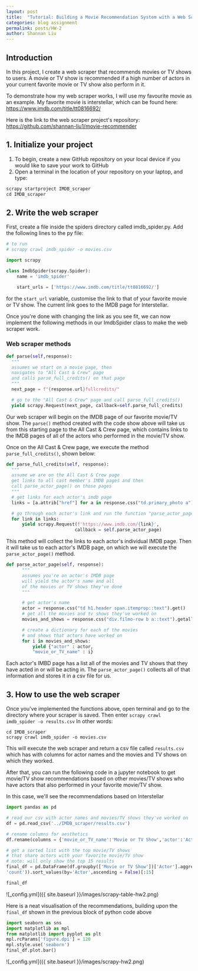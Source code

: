 ```yaml
---
layout: post
title:  "Tutorial: Building a Movie Recommendation System with a Web Scraper"
categories: blog assignment
permalink: posts/HW-2
author: Shannan Liu
---
```


## Introduction
In this project, I create a web scraper that recommends movies or TV shows to users. A movie or TV show is recommended if a high number of actors in your current favorite movie or TV show also perform in it.

To demonstrate how my web scraper works, I will use my favourite movie as an example. My favorite movie is interstellar, which can be found here: https://www.imdb.com/title/tt0816692/

Here is the link to the web scraper project's repository: https://github.com/shannan-liu1/movie-recommender

## 1. Initialize your project
1. To begin, create a new GitHub repository on your local device if you would like to save your work to GitHub
2. Open a terminal in the location of your repository on your laptop, and type:
```python
scrapy startproject IMDB_scraper
cd IMDB_scraper
```

## 2. Write the web scraper
First, create a file inside the spiders directory called imdb_spider.py. Add the following lines to the py file:
```python
# to run
# scrapy crawl imdb_spider -o movies.csv

import scrapy

class ImdbSpider(scrapy.Spider):
    name = 'imdb_spider'

    start_urls = ['https://www.imdb.com/title/tt0816692/']
```

for the `start_url` variable, customise the link to that of your favorite movie or TV show. The current link goes to the IMDB page for Interstellar.

Once you're done with changing the link as you see fit, we can now implement the following methods in our ImdbSpider class to make the web scraper work.

### Web scraper methods
```python
def parse(self,response):
  """
  assumes we start on a movie page, then
  navigates to "All Cast & Crew" page
  and calls parse_full_credits() on that page
  """
  next_page = f"{response.url}fullcredits/"

  # go to the "All Cast & Crew" page and call parse_full_credits()
  yield scrapy.Request(next_page, callback=self.parse_full_credits)
```
Our web scraper will begin on the IMDB page of our favorite movie/TV show. The `parse()` method created with the code show above will take us from this starting page to the All Cast & Crew page, which contains links to the IMDB pages of all of the actors who performed in the movie/TV show.

Once on the All Cast & Crew page, we execute the method `parse_full_credits()`, shown below:
```python
def parse_full_credits(self, response):
  """
  assume we are on the All Cast & Crew page
  get links to all cast member's IMDB pages and then
  call parse_actor_page() on those pages
  """
  # get links for each actor's imdb page
  links = [a.attrib["href"] for a in response.css("td.primary_photo a")]

  # go through each actor's link and run the function "parse_actor_page"
  for link in links:
      yield scrapy.Request(f'https://www.imdb.com/{link}',
                          callback = self.parse_actor_page)
```

This method will collect the links to each actor's individual IMDB page. Then it will take us to each actor's IMDB page, on which we will execute the `parse_actor_page()` method.

```python
def parse_actor_page(self, response):
      """
      assumes you're on actor's IMDB page
      will yield the actor's name and all
      of the movies or TV shows they've done
      """

      # get actor's name
      actor = response.css("td h1.header span.itemprop::text").get()
      # get all the movies and tv shows they've worked on
      movies_and_shows = response.css("div.filmo-row b a::text").getall()

      # create a dictionary for each of the movies
      # and shows that actors have worked on
      for i in movies_and_shows:
          yield {"actor" : actor,
          "movie_or_TV_name" : i}
```

Each actor's IMBD page has a list all of the movies and TV shows that they have acted in or will be acting in. The `parse_actor_page()` collects all of that information and stores it in a csv file for us.


## 3. How to use the web scraper
Once you've implemented the functions above, open terminal and go to the directory where your scraper is saved. Then enter `scrapy crawl imdb_spider -o results.csv` In other words:
```
cd IMDB_scraper
scrapy crawl imdb_spider -o movies.csv
```

This will execute the web scraper and return a csv file called `results.csv` which has with columns for actor names and the movies and TV shows on which they worked.

After that, you can run the following code in a jupyter notebook to get movie/TV show recommendations based on other movies/TV shows who have actors that also performed in your favorite movie/TV show.

In this case, we'll see the recommendations based on Interstellar
```python
import pandas as pd

# read our csv with actor names and movies/TV shows they've worked on
df = pd.read_csv('../IMDB_scraper/results.csv')

# rename columns for aesthetics
df.rename(columns = {'movie_or_TV_name':'Movie or TV Show','actor':'Actor'},inplace = True)

# get a sorted list with the top movie/TV shows
# that share actors with your favorite movie/TV show
# note: will only show the top 15 results
final_df = pd.DataFrame(df.groupby(['Movie or TV Show'])['Actor'].aggregate(
'count')).sort_values(by='Actor',ascending = False)[:15]

final_df
```
![_config.yml]({{ site.baseurl }}/images/scrapy-table-hw2.png)

Here is a neat visualisation of the recommendations, building upon the `final_df` shown in the previous block of python code above
```python
import seaborn as sns
import matplotlib as mpl
from matplotlib import pyplot as plt
mpl.rcParams['figure.dpi'] = 120
mpl.style.use('seaborn')
final_df.plot.bar()
```
![_config.yml]({{ site.baseurl }}/images/scrapy-hw2.png)
